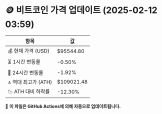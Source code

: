# 🪙 비트코인 가격 업데이트 (2025-02-12 03:59)

| 항목                | 값 |
|--------------------|----------------|
| 💰 현재 가격 (USD) | $95544.80 |
| ⏳ 1시간 변동률    | -0.50% |
| 📆 24시간 변동률   | -1.92% |
| 🔝 역대 최고가 (ATH) | $109021.48 |
| 📉 ATH 대비 하락률 | -12.30% |

🔄 **이 파일은 GitHub Actions에 의해 자동으로 업데이트됩니다.**
